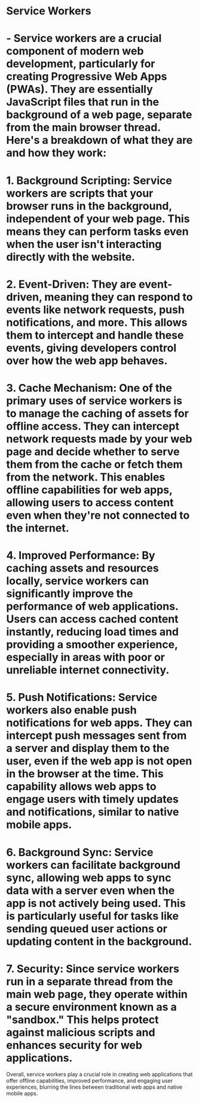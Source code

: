 # Service Workers

 # - Service workers are a crucial component of modern web development, particularly for creating Progressive Web Apps (PWAs). They are essentially JavaScript files that run in the background of a web page, separate from the main browser thread. Here's a breakdown of what they are and how they work:

# 1. Background Scripting: Service workers are scripts that your browser runs in the background, independent of your web page. This means they can perform tasks even when the user isn't interacting directly with the website.

# 2. Event-Driven: They are event-driven, meaning they can respond to events like network requests, push notifications, and more. This allows them to intercept and handle these events, giving developers control over how the web app behaves.

# 3. Cache Mechanism: One of the primary uses of service workers is to manage the caching of assets for offline access. They can intercept network requests made by your web page and decide whether to serve them from the cache or fetch them from the network. This enables offline capabilities for web apps, allowing users to access content even when they're not connected to the internet.

# 4. Improved Performance: By caching assets and resources locally, service workers can significantly improve the performance of web applications. Users can access cached content instantly, reducing load times and providing a smoother experience, especially in areas with poor or unreliable internet connectivity.

# 5. Push Notifications: Service workers also enable push notifications for web apps. They can intercept push messages sent from a server and display them to the user, even if the web app is not open in the browser at the time. This capability allows web apps to engage users with timely updates and notifications, similar to native mobile apps.

# 6. Background Sync: Service workers can facilitate background sync, allowing web apps to sync data with a server even when the app is not actively being used. This is particularly useful for tasks like sending queued user actions or updating content in the background.

# 7. Security: Since service workers run in a separate thread from the main web page, they operate within a secure environment known as a "sandbox." This helps protect against malicious scripts and enhances security for web applications.

Overall, service workers play a crucial role in creating web applications that offer offline capabilities, improved performance, and engaging user experiences, blurring the lines between traditional web apps and native mobile apps.